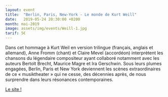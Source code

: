 ```yaml
---
layout: event
title:  "Berlin, Paris, New-York - Le monde de Kurt Weill"
date:   2019-05-24 20:30:00 +0200
month: mai-2019
image: assets/img/events/Weill-1.jpg
tarif: 5€
---
```


Dans cet hommage à Kurt Weil en version trilingue (français, anglais et allemand), Anne Fromm (chant) et Claire Mevel (accordéon) interprètent les chansons du légendaire compositeur ayant collaboré notamment avec les auteurs Bertolt Brecht, Maurice Magre et Ira Gerschwin. Sous leurs plumes engagées, Berlin, Paris et New York deviennent les scènes extraordinaires de ce « musiktheater » qui ne cesse, des décennies après, de nous surprendre dans leurs résonances contemporaines.

[Le site !](http://annefromm.com/)
